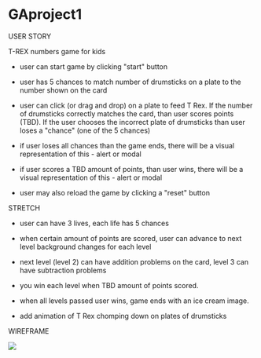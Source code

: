 # GAproject1
USER STORY

T-REX numbers game for kids

- user can start game by clicking "start" button


- user has 5 chances to match number of drumsticks on a plate to the number shown on the card

- user can click (or drag and drop) on a plate to feed T Rex. If the number of drumsticks correctly matches the card, than user scores points (TBD). If the user chooses the incorrect plate of drumsticks than user loses a "chance" (one of the 5 chances)

- if user loses all chances than the game ends, there will be a visual representation of this - alert or modal

- if user scores a TBD amount of points, than user wins, there will be a visual representation of this - alert or modal

- user may also reload the game by clicking a "reset" button

STRETCH

  - user can have 3 lives, each life has 5 chances

  - when certain amount of points are scored, user can advance to next level
   background changes for each level

  - next level (level 2) can have addition problems on the card, level 3 can have subtraction problems

  - you win each level when TBD amount of points scored.

  - when all levels passed user wins, game ends with an ice cream image.

  - add animation of T Rex chomping down on plates of drumsticks

WIREFRAME

<img src='images/trex wireframr.pdf'>

